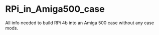 # RPi_in_Amiga500_case
All info needed to build RPi 4b into an Amiga 500 case without any case mods.
